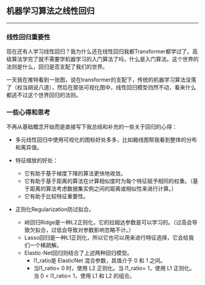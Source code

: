 ## 机器学习算法之线性回归

---
### 线性回归重要性

现在还有人学习线性回归？我为什么还在线性回归我都Transformer都学过了。高级算法学完了就不需要学机器学习的入门算法了吗，什么是入门算法。这个世界的法则是什么，回归是否支配了我们的世界。

一天我在推特看到一张图，说在transformer的支配下，传统的机器学习算法没落了（权当胡说八道），然后在那张可视化图中，线性回归模型岿然不动，看来什么都逃不过这个世界回归的法则。

### 一些心得和思考

不再从基础概念开始而是直接写下我总结和补充的一些关于回归的心得：

- 多元线性回归中使用可视化的图标好处多多，比如箱线图帮我看到整体的分布和离异值。

- 特征缩放的好处：
  - 它有助于基于梯度下降的算法更快地收敛。
  - 它有助于基于距离的算法在计算相似度时为每个特征赋予相同的权重。（基于距离的算法考虑数据集实例之间的距离或相似性来进行计算。）
  - 它有助于比较特征重要性。

- 正则化Regularization防过拟合。
  - 岭回归Ridge是一种L2正则化，它的拉姆达参数是可以学习的。（过高会导致欠拟合，过低会导致对参数影响忽略不计。）
  - Lasso回归是一种L1正则化，所以它也可以用来进行特征选择，它会给我们一个稀疏解。
  - Elastic-Net回归则结合了上述两种回归模型。
    - l1_ratio是 ElasticNet 混合参数，其值介于 0 和 1 之间。
    - 当l1_ratio= 0 时，使用 L2 正则化。当 l1_ratio= 1，使用 L1 正则化。当 0 < l1_ratio< 1，使用 L1 和 L2 的组合。

